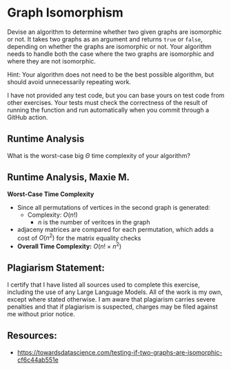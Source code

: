 # Graph Isomorphism

Devise an algorithm to determine whether two given graphs are isomorphic or not.
It takes two graphs as an argument and returns `true` or `false`, depending on
whether the graphs are isomorphic or not. Your algorithm needs to handle both
the case where the two graphs are isomorphic and where they are not isomorphic.

Hint: Your algorithm does not need to be the best possible algorithm, but should
avoid unnecessarily repeating work.

I have not provided any test code, but you can base yours on test code from
other exercises. Your tests must check the correctness of the result of running
the function and run automatically when you commit through a GitHub action.

## Runtime Analysis

What is the worst-case big $\Theta$ time complexity of your algorithm?


## Runtime Analysis, Maxie M. 

**Worst-Case Time Complexity** 
- Since all permutations of vertices in the second graph is generated:
  - Complexity: $O(n!)$
    - $n$ is the number of veritces in the graph
- adjaceny matrices are compared for each permutation, which adds a cost of $O(n^2)$ for the matrix equality checks
- **Overall Time Complexity:** $O(n! \times n^2)$


## Plagiarism Statement:

I certify that I have listed all sources used to complete this exercise, including the use of any Large Language Models. All of the work is my own, except where stated otherwise. I am aware that plagiarism carries severe penalties and that if plagiarism is suspected, charges may be filed against me without prior notice. 

## Resources:
- https://towardsdatascience.com/testing-if-two-graphs-are-isomorphic-cf6c44ab551e
